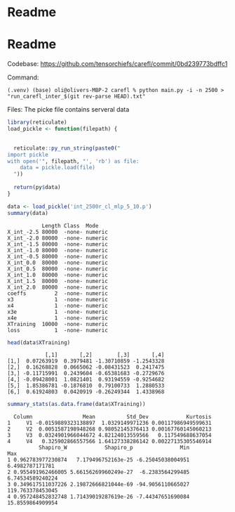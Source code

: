 # Readme

# Readme

Codebase:
<https://github.com/tensorchiefs/carefl/commit/0bd239773bdffc1>

Command:

    (.venv) (base) oli@olivers-MBP-2 carefl % python main.py -i -n 2500 > "run_carefl_inter_$(git rev-parse HEAD).txt"

Files: The picke file contains serveral data

``` r
library(reticulate)
load_pickle <- function(filepath) {

  
  reticulate::py_run_string(paste0("
import pickle
with open('", filepath, "', 'rb') as file:
    data = pickle.load(file)
  "))
  
  return(py$data)
}

data <- load_pickle('int_2500r_cl_mlp_5_10.p')
summary(data)
```

               Length Class  Mode   
    X_int_-2.5 80000  -none- numeric
    X_int_-2.0 80000  -none- numeric
    X_int_-1.5 80000  -none- numeric
    X_int_-1.0 80000  -none- numeric
    X_int_-0.5 80000  -none- numeric
    X_int_0.0  80000  -none- numeric
    X_int_0.5  80000  -none- numeric
    X_int_1.0  80000  -none- numeric
    X_int_1.5  80000  -none- numeric
    X_int_2.0  80000  -none- numeric
    coeffs         2  -none- numeric
    x3             1  -none- numeric
    x4             1  -none- numeric
    x3e            1  -none- numeric
    x4e            1  -none- numeric
    XTraining  10000  -none- numeric
    loss           1  -none- numeric

``` r
head(data$XTraining)
```

                [,1]       [,2]        [,3]       [,4]
    [1,]  0.07263919  0.3979481 -1.30710859 -1.2543328
    [2,]  0.16268828  0.0665062 -0.08431523  0.2417475
    [3,] -0.11715991  0.2439604 -0.65381683 -0.2729676
    [4,] -0.09428001  1.0821401  0.93194559 -0.9254682
    [5,]  1.85386781 -0.1876810  0.79100733  1.2880533
    [6,]  0.61924803  0.0420919 -0.26249344  1.4338968

``` r
summary_stats(as.data.frame(data$XTraining))
```

      Column                Mean          Std_Dev            Kurtosis
    1     V1 -0.0159889323138897  1.0329149971236 0.00117986949599631
    2     V2  0.0051587198948268 0.98052145376413 0.00167760145060213
    3     V3  0.0324901966044672 4.82124013559566   0.117549688637054
    4     V4   0.325902866557566 1.64127338286142 0.00227135305546914
              Shapiro_W            Shapiro_p               Min              Max
    1 0.962783977230874   7.179496752163e-25 -6.25045038004951  6.4982787171781
    2 0.955491962466005 5.66156269960249e-27  -6.2383564299485 6.74534589240224
    3 0.349617511037226 2.19872666821044e-69 -94.9056110665027 119.763378453045
    4 0.957248452832748 1.71439019287619e-26 -7.44347651690084 15.8559864909954
